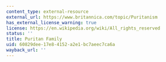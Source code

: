 ```yaml
---
content_type: external-resource
external_url: https://www.britannica.com/topic/Puritanism
has_external_license_warning: true
license: https://en.wikipedia.org/wiki/All_rights_reserved
status: ''
title: Puritan Family
uid: 60829dee-17e8-4152-a2e1-bc7aeec7ca6a
wayback_url: ''
---
```

